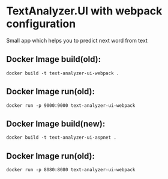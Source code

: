 # TextAnalyzer.UI with webpack configuration

Small app which helps you to predict next word from text

## Docker Image build(old):

```
docker build -t text-analyzer-ui-webpack .
```

## Docker Image run(old):

```
docker run -p 9000:9000 text-analyzer-ui-webpack
```

## Docker Image build(new):

```
docker build -t text-analyzer-ui-aspnet .
```

## Docker Image run(old):

```
docker run -p 8080:8080 text-analyzer-ui-webpack
```